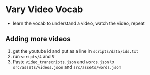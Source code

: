 # Vary Video Vocab

- learn the vocab to understand a video, watch the video, repeat


## Adding more videos

1. get the youtube id and put as a line in `scripts/data/ids.txt`
2. run `scripts/4` and `5`
3. Paste `video_transcripts.json` and `words.json` to `src/assets/videos.json` and `src/assets/words.json`